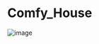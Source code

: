 # Comfy_House

![image](https://user-images.githubusercontent.com/32890911/57744337-c859a180-7696-11e9-904c-5c2fa1863813.png)
